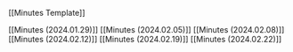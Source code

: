 [[Minutes Template]]

[[Minutes (2024.01.29)]]
[[Minutes (2024.02.05)]]
[[Minutes (2024.02.08)]]
[[Minutes (2024.02.12)]]
[[Minutes (2024.02.19)]]
[[Minutes (2024.02.22)]]
